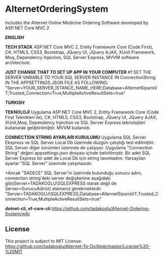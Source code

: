 # AlternetOrderingSystem
Includes the Alternet Online Medicine Ordering Software developed by ASP.NET Core MVC 2

***ENGLISH***

**TECH STACK**
ASP.NET Core MVC 2, Entity Framework Core (Code First), C#, HTML5, CSS3, Bootstrap, 
JQuery UI, JQuery AJAX, XUnit Framework, Moq, Dependency Injection, SQL Server Express, MVVM software architecture.

**JUST CHANGE THAT TO SET UP APP IN YOUR COMPUTER**
#1 SET THE SERVER VARIABLE TO YOUR SQL SERVER INSTANCE IN ConnectionString IN THE APPSETTINGS.JSON FILE AS FOLLOWING:
"Server=YOUR_SERVER_ISTANCE_NAME_HERE;Database=AlternetSiparisVT;Trusted_Connection=True;MultipleActiveResultSets=true"

***TURKISH***


**TEKNOLOJİ**
Uygulama ASP.NET Core MVC 2, Entity Framework Core (Code First Teknikleri ile), C#, HTML5, CSS3, Bootstrap, 
JQuery UI, JQuery AJAX, XUnit,Moq, Dependency Injection ve SQL Server Express teknolojileri kullanarak geliþtirilmiþtir. 
MVVM kullanıldı.

**CONNECTİON STRING AYARLARI KURULUMU**
Uygulama SQL Server Ekspress ve SQL Server Local Db üzerinde düzgün çalıştığı test edilmiþtir. SQL Server diğer sürümleri üzerinde de çalışıyor.
Uygulama "Connection String" değeri appsettings.json dosyası içinde belirtilmiştir. Bir adet SQL Server Express bir adet de 
Local Db için string tanımladım. Varsayilan ayarlar "SQL Server" üzerinde çalışmasıdır. 

*Ancak "SADECE" SQL Server'in üzerinde bulunduğu sunucu adını, connection string'deki server değişkenine
aşağıdaki gibi(Server=TADAKOGLU\\SQLEXPRESS olarak değil de Server=SunucuAdiniz) atamanız gerekmektedir.
"Server=TADAKOGLU\\SQLEXPRESS;Database=AlternetSiparisVT;Trusted_Connection=True;MultipleActiveResultSets=true"

**dotnet-cli, ef-core-cli**
https://github.com/tadakoglu/Alternet-Ordering-System/wiki

## License
This project is subject to MIT License. https://github.com/tadakoglu/Alternet-To-Do/blob/master/License%20-%20MIT
